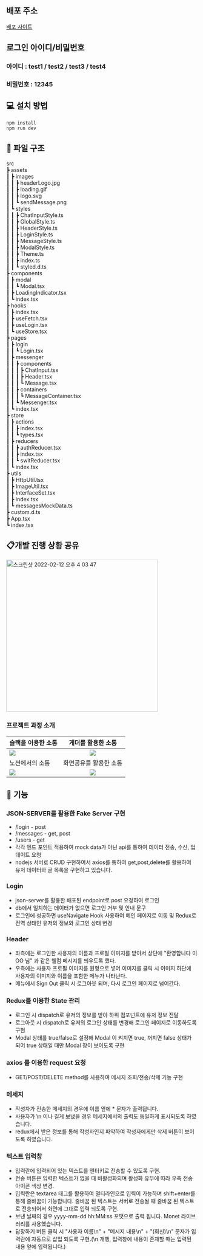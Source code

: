 ## 배포 주소

<a href="https://swit-korea.herokuapp.com/">배포 사이트</a>

## 로그인 아이디/비밀번호

### 아이디 : test1 / test2 / test3 / test4
### 비밀번호 : 12345

## 💻 설치 방법

    npm install
    npm run dev

## 📂 파일 구조

src  
 ┣ assets  
 ┃ ┣ images  
 ┃ ┃ ┣ headerLogo.jpg  
 ┃ ┃ ┣ loading.gif  
 ┃ ┃ ┣ logo.svg  
 ┃ ┃ ┗ sendMessage.png  
 ┃ ┗ styles  
 ┃ ┃ ┣ ChatInputStyle.ts  
 ┃ ┃ ┣ GlobalStyle.ts  
 ┃ ┃ ┣ HeaderStyle.ts  
 ┃ ┃ ┣ LoginStyle.ts  
 ┃ ┃ ┣ MessageStyle.ts  
 ┃ ┃ ┣ ModalStyle.ts  
 ┃ ┃ ┣ Theme.ts  
 ┃ ┃ ┣ index.ts  
 ┃ ┃ ┗ styled.d.ts  
 ┣ components  
 ┃ ┣ modal  
 ┃ ┃ ┗ Modal.tsx  
 ┃ ┣ LoadingIndicator.tsx  
 ┃ ┗ index.tsx  
 ┣ hooks  
 ┃ ┣ index.tsx  
 ┃ ┣ useFetch.tsx  
 ┃ ┣ useLogin.tsx  
 ┃ ┗ useStore.tsx  
 ┣ pages  
 ┃ ┣ login  
 ┃ ┃ ┗ Login.tsx  
 ┃ ┣ messenger  
 ┃ ┃ ┣ components  
 ┃ ┃ ┃ ┣ ChatInput.tsx  
 ┃ ┃ ┃ ┣ Header.tsx  
 ┃ ┃ ┃ ┗ Message.tsx  
 ┃ ┃ ┣ containers  
 ┃ ┃ ┃ ┗ MessageContainer.tsx  
 ┃ ┃ ┗ Messenger.tsx  
 ┃ ┗ index.tsx  
 ┣ store  
 ┃ ┣ actions  
 ┃ ┃ ┣ index.tsx  
 ┃ ┃ ┗ types.tsx  
 ┃ ┣ reducers  
 ┃ ┃ ┣ authReducer.tsx  
 ┃ ┃ ┣ index.tsx  
 ┃ ┃ ┗ switReducer.tsx  
 ┃ ┗ index.tsx  
 ┣ utils  
 ┃ ┣ HttpUtil.tsx  
 ┃ ┣ ImageUtil.tsx  
 ┃ ┣ InterfaceSet.tsx  
 ┃ ┣ index.tsx  
 ┃ ┗ messagesMockData.ts  
 ┣  custom.d.ts  
 ┣ App.tsx  
 ┗ index.tsx   

## 📋개발 진행 상황 공유

<img width="400" alt="스크린샷 2022-02-12 오후 4 03 47" src="https://user-images.githubusercontent.com/80146176/153703072-7779ad79-3620-4a81-b4e4-dacb6da59c4e.png">


### 프로젝트 과정 소개

| 슬랙을 이용한 소통                                                                                                             |                                                       게더를 활용한 소통                                                       |
| :----------------------------------------------------------------------------------------------------------------------------- | :----------------------------------------------------------------------------------------------------------------------------: |
| <img width="auto" src="https://user-images.githubusercontent.com/80146176/153052997-f2ca6637-40f8-4e7f-9609-f4885577706a.png"> | <img width="auto" src="https://user-images.githubusercontent.com/80146176/153053947-7be40938-62f8-4dd9-a54b-7328ea550546.png"> |
| 노션에서의 소통                                                                                                                |                                                     화면공유를 활용한 소통                                                     |
| <img width="auto" src="https://user-images.githubusercontent.com/80146176/153054588-6194940a-a76d-4fde-a164-2efb3989d6e8.png"> | <img width="auto" src="https://user-images.githubusercontent.com/80146176/153054110-d7c4169e-3824-4903-8ca5-fc4aec044055.png"> |

## 📝 기능

### JSON-SERVER를 활용한 Fake Server 구현

 - /login - post  
 - /messages - get, post  
 - /users - get  
 - 각각 엔드 포인트 적용하여 mock data가 아닌 api를 통하여 데이터 전송, 수신, 업데이트 요청 
 - nodejs 서버로 CRUD 구현하여서 axios를 통하여 get,post,delete를 활용하여 유저 데이터와 글 목록을 구현하고 있습니다.

### Login

 - json-server를 활용한 배포된 endpoint로 post 요청하여 로그인
 - db에서 일치하는 데이터가 없으면 로그인 거부 및 안내 문구
 - 로그인에 성공하면 useNavigate Hook 사용하여 메인 페이지로 이동 및 Redux로 전역 상태인 유저의 정보와 로그인 상태 변경

### Header

- 좌측에는 로그인한 사용자의 이름과 프로필 이미지를 받아서 상단에 "환영합니다 이 OO 님" 과 같은 웰컴 메시지를 띄우도록 했다.
- 우측에는 사용자 프로필 이미지를 원형으로 넣어 이미지를 클릭 시 이미지 하단에 사용자의 이미지와 이름을 포함한 메뉴가 나타난다.
- 메뉴에서 Sign Out 클릭 시 로그아웃 되며, 다시 로그인 페이지로 넘어간다.

### Redux를 이용한 State 관리

- 로그인 시 dispatch로 유저의 정보를 받아 하위 컴포넌트에 유저 정보 전달
- 로그아웃 시 dispatch로 유저의 로그인 상태를 변경해 로그인 페이지로 이동하도록 구현
- Modal 상태를 true/false로 설정해 Modal 이 켜지면 true, 꺼지면 false 상태가 되어 true 상태일 때만 Modal 창이 보이도록 구현

### axios 를 이용한 request 요청

- GET/POST/DELETE method를 사용하여 메시지 조회/전송/삭제 기능 구현

### 메세지

 - 작성자가 전송한 메세지의 경우에 이름 옆에 * 문자가 출력됩니다.
 - 사용자가 \n 이나 길게 보냈을 경우 메세지에서의 출력도 동일하게 표시되도록 하였습니다.
 - redux에서 받은 정보를 통해 작성자인지 파악하여 작성자에게만 삭제 버튼이 보이도록 하였습니다.

### 텍스트 입력창

- 입력란에 입력되어 있는 텍스트를 엔터키로 전송할 수 있도록 구현.
- 전송 버튼은 입력한 텍스트가 없을 때 비활성화되며 활성화 유무에 따라 우측 전송 아이콘 색상 변경.
- 입력란은 textarea 태그를 활용하여 멀티라인으로 입력이 가능하며 shift+enter를 통해 줄바꿈이 가능합니다. 줄바꿈 된 텍스트는 서버로 전송될 때 줄바꿈 된 텍스트로 전송되어서 화면에 그대로 입력 되도록 구현.
- 보낸 날짜의 경우 yyyy-mm-dd hh:MM:ss 포맷으로 출력 됩니다. Monet 라이브러리를 사용했습니다.
- 답장하기 버튼 클릭 시 "사용자 이름\n" + "메시지 내용\n" + "(회신)\n" 문자가 입력란에 자동으로 삽입 되도록 구현.(\n 개행, 입력창에 내용이 존재할 때는 입력된 내용 앞에 입력됩니다.)

